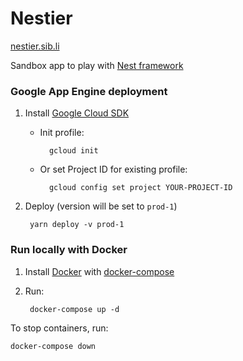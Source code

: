 # Nestier

[nestier.sib.li](https://nestier.sib.li)

Sandbox app to play with [Nest framework](https://github.com/nestjs/nest)


### Google App Engine deployment

1. Install [Google Cloud SDK](https://cloud.google.com/sdk/docs/) 

    - Init profile:

            gcloud init
        
    - Or set Project ID for existing profile:

            gcloud config set project YOUR-PROJECT-ID

2. Deploy (version will be set to `prod-1`)

        yarn deploy -v prod-1

### Run locally with Docker

1. Install [Docker](https://docs.docker.com/install/) with [docker-compose](https://docs.docker.com/compose/install/)

2. Run:

        docker-compose up -d


To stop containers, run:

    docker-compose down
